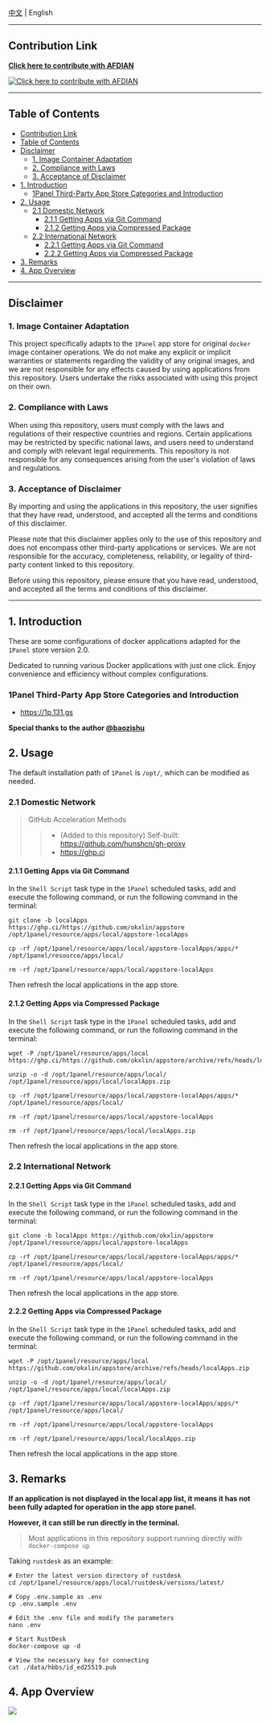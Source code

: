 [中文](https://github.com/okxlin/appstore/blob/localApps/README.md) | English
***

## Contribution Link

[**Click here to contribute with AFDIAN**](https://afdian.com/a/dockerapps)

[![**Click here to contribute with AFDIAN**](https://github.com/okxlin/appstore/raw/localApps/docs/afdian-logo.png)](https://afdian.com/a/dockerapps)

* * *

## Table of Contents

- [Contribution Link](#contribution-link)
- [Table of Contents](#table-of-contents)
- [Disclaimer](#disclaimer)
  - [1. Image Container Adaptation](#1-image-container-adaptation)
  - [2. Compliance with Laws](#2-compliance-with-laws)
  - [3. Acceptance of Disclaimer](#3-acceptance-of-disclaimer)
- [1. Introduction](#1-introduction)
  - [1Panel Third-Party App Store Categories and Introduction](#1panel-third-party-app-store-categories-and-introduction)
- [2. Usage](#2-usage)
  - [2.1 Domestic Network](#21-domestic-network)
    - [2.1.1 Getting Apps via Git Command](#211-getting-apps-via-git-command)
    - [2.1.2 Getting Apps via Compressed Package](#212-getting-apps-via-compressed-package)
  - [2.2 International Network](#22-international-network)
    - [2.2.1 Getting Apps via Git Command](#221-getting-apps-via-git-command)
    - [2.2.2 Getting Apps via Compressed Package](#222-getting-apps-via-compressed-package)
- [3. Remarks](#3-remarks)
- [4. App Overview](#4-app-overview)


***

## Disclaimer

### 1. Image Container Adaptation
This project specifically adapts to the `1Panel` app store for original `docker` image container operations. We do not make any explicit or implicit warranties or statements regarding the validity of any original images, and we are not responsible for any effects caused by using applications from this repository. Users undertake the risks associated with using this project on their own.

### 2. Compliance with Laws
When using this repository, users must comply with the laws and regulations of their respective countries and regions. Certain applications may be restricted by specific national laws, and users need to understand and comply with relevant legal requirements. This repository is not responsible for any consequences arising from the user's violation of laws and regulations.

### 3. Acceptance of Disclaimer
By importing and using the applications in this repository, the user signifies that they have read, understood, and accepted all the terms and conditions of this disclaimer.

Please note that this disclaimer applies only to the use of this repository and does not encompass other third-party applications or services. We are not responsible for the accuracy, completeness, reliability, or legality of third-party content linked to this repository.

Before using this repository, please ensure that you have read, understood, and accepted all the terms and conditions of this disclaimer.

***
## 1. Introduction
These are some configurations of docker applications adapted for the `1Panel` store version 2.0.

Dedicated to running various Docker applications with just one click. Enjoy convenience and efficiency without complex configurations.

### 1Panel Third-Party App Store Categories and Introduction

- https://1p.131.gs

**Special thanks to the author [@baozishu](https://github.com/baozishu)**

## 2. Usage

The default installation path of `1Panel` is `/opt/`, which can be modified as needed.

### 2.1 Domestic Network

> GitHub Acceleration Methods
>> - (Added to this repository) Self-built: https://github.com/hunshcn/gh-proxy
>> - https://ghp.ci

#### 2.1.1 Getting Apps via Git Command

In the `Shell Script` task type in the `1Panel` scheduled tasks, add and execute the following command, or run the following command in the terminal:

```shell
git clone -b localApps https://ghp.ci/https://github.com/okxlin/appstore /opt/1panel/resource/apps/local/appstore-localApps

cp -rf /opt/1panel/resource/apps/local/appstore-localApps/apps/* /opt/1panel/resource/apps/local/

rm -rf /opt/1panel/resource/apps/local/appstore-localApps
```

Then refresh the local applications in the app store.

#### 2.1.2 Getting Apps via Compressed Package

In the `Shell Script` task type in the `1Panel` scheduled tasks, add and execute the following command, or run the following command in the terminal:

```shell
wget -P /opt/1panel/resource/apps/local https://ghp.ci/https://github.com/okxlin/appstore/archive/refs/heads/localApps.zip

unzip -o -d /opt/1panel/resource/apps/local/ /opt/1panel/resource/apps/local/localApps.zip

cp -rf /opt/1panel/resource/apps/local/appstore-localApps/apps/* /opt/1panel/resource/apps/local/

rm -rf /opt/1panel/resource/apps/local/appstore-localApps

rm -rf /opt/1panel/resource/apps/local/localApps.zip
```

Then refresh the local applications in the app store.

### 2.2 International Network

#### 2.2.1 Getting Apps via Git Command

In the `Shell Script` task type in the `1Panel` scheduled tasks, add and execute the following command, or run the following command in the terminal:

```shell
git clone -b localApps https://github.com/okxlin/appstore /opt/1panel/resource/apps/local/appstore-localApps

cp -rf /opt/1panel/resource/apps/local/appstore-localApps/apps/* /opt/1panel/resource/apps/local/

rm -rf /opt/1panel/resource/apps/local/appstore-localApps
```

Then refresh the local applications in the app store.

#### 2.2.2 Getting Apps via Compressed Package

In the `Shell Script` task type in the `1Panel` scheduled tasks, add and execute the following command, or run the following command in the terminal:

```shell
wget -P /opt/1panel/resource/apps/local https://github.com/okxlin/appstore/archive/refs/heads/localApps.zip

unzip -o -d /opt/1panel/resource/apps/local/ /opt/1panel/resource/apps/local/localApps.zip

cp -rf /opt/1panel/resource/apps/local/appstore-localApps/apps/* /opt/1panel/resource/apps/local/

rm -rf /opt/1panel/resource/apps/local/appstore-localApps

rm -rf /opt/1panel/resource/apps/local/localApps.zip
```

Then refresh the local applications in the app store.

## 3. Remarks

**If an application is not displayed in the local app list, it means it has not been fully adapted for operation in the app store panel.**

**However, it can still be run directly in the terminal.**

> Most applications in this repository support running directly with `docker-compose up`

Taking `rustdesk` as an example:

```shell
# Enter the latest version directory of rustdesk
cd /opt/1panel/resource/apps/local/rustdesk/versions/latest/

# Copy .env.sample as .env
cp .env.sample .env

# Edit the .env file and modify the parameters
nano .env

# Start RustDesk
docker-compose up -d

# View the necessary key for connecting
cat ./data/hbbs/id_ed25519.pub

```

## 4. App Overview

![](https://github.com/okxlin/appstore/raw/localApps/docs/app-list.png)

